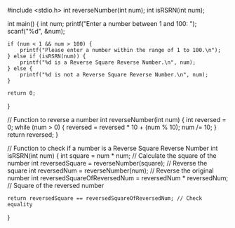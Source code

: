 #include <stdio.h>
int reverseNumber(int num);
int isRSRN(int num);

int main() {
    int num;
    printf("Enter a number between 1 and 100: ");
    scanf("%d", &num);

    if (num < 1 && num > 100) {
        printf("Please enter a number within the range of 1 to 100.\n");
    } else if (isRSRN(num)) {
        printf("%d is a Reverse Square Reverse Number.\n", num);
    } else {
        printf("%d is not a Reverse Square Reverse Number.\n", num);
    }

    return 0;
}


// Function to reverse a number
int reverseNumber(int num) {
    int reversed = 0;
    while (num > 0) {
        reversed = reversed * 10 + (num % 10);
        num /= 10;
    }
    return reversed;
}

// Function to check if a number is a Reverse Square Reverse Number
int isRSRN(int num) {
    int square = num * num;             // Calculate the square of the number
    int reversedSquare = reverseNumber(square); // Reverse the square
    int reversedNum = reverseNumber(num);       // Reverse the original number
    int reversedSquareOfReversedNum = reversedNum * reversedNum; // Square of the reversed number

    return reversedSquare == reversedSquareOfReversedNum; // Check equality
}


